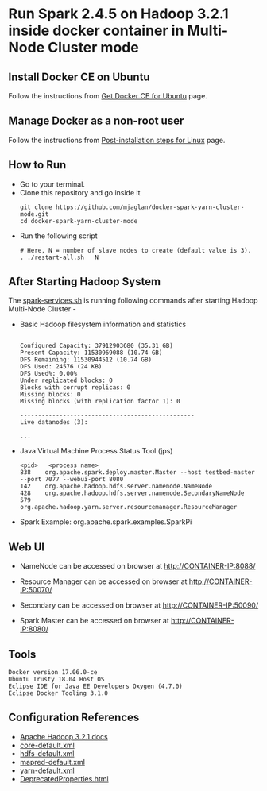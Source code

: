 # Run Spark 2.4.5 on Hadoop 3.2.1 inside docker container in Multi-Node Cluster mode

## Install Docker CE on Ubuntu


Follow the instructions from [Get Docker CE for Ubuntu](https://docs.docker.com/engine/installation/linux/docker-ce/ubuntu/) page.


## Manage Docker as a non-root user

Follow the instructions from [Post-installation steps for Linux](https://docs.docker.com/engine/installation/linux/linux-postinstall/#manage-docker-as-a-non-root-user) page.


## How to Run
- Go to your terminal.
- Clone this repository and go inside it
	```
	git clone https://github.com/mjaglan/docker-spark-yarn-cluster-mode.git
	cd docker-spark-yarn-cluster-mode
	```
- Run the following script
	```
	# Here, N = number of slave nodes to create (default value is 3).
	. ./restart-all.sh   N

	```


## After Starting Hadoop System

The [spark-services.sh](scripts/spark-services.sh) is running following commands after starting Hadoop Multi-Node Cluster -

- Basic Hadoop filesystem information and statistics
	```

	Configured Capacity: 37912903680 (35.31 GB)
	Present Capacity: 11530969088 (10.74 GB)
	DFS Remaining: 11530944512 (10.74 GB)
	DFS Used: 24576 (24 KB)
	DFS Used%: 0.00%
	Under replicated blocks: 0
	Blocks with corrupt replicas: 0
	Missing blocks: 0
	Missing blocks (with replication factor 1): 0

	-------------------------------------------------
	Live datanodes (3):

	...
	```

- Java Virtual Machine Process Status Tool (jps)
	```
   <pid>   <process name>
	838    org.apache.spark.deploy.master.Master --host testbed-master --port 7077 --webui-port 8080
	142    org.apache.hadoop.hdfs.server.namenode.NameNode
	428    org.apache.hadoop.hdfs.server.namenode.SecondaryNameNode
	579    org.apache.hadoop.yarn.server.resourcemanager.ResourceManager
	```

- Spark Example: org.apache.spark.examples.SparkPi


## Web UI

- NameNode can be accessed on browser at [http://CONTAINER-IP:8088/](http://0.0.0.0:8088/)

- Resource Manager can be accessed on browser at [http://CONTAINER-IP:50070/](http://0.0.0.0:50070/)

- Secondary can be accessed on browser at [http://CONTAINER-IP:50090/](http://0.0.0.0:50090/)

- Spark Master can be accessed on browser at [http://CONTAINER-IP:8080/](http://0.0.0.0:8080/)


## Tools
```
Docker version 17.06.0-ce
Ubuntu Trusty 18.04 Host OS
Eclipse IDE for Java EE Developers Oxygen (4.7.0)
Eclipse Docker Tooling 3.1.0
```


## Configuration References
- [Apache Hadoop 3.2.1 docs](https://hadoop.apache.org/docs/r3.2.1/)
- [core-default.xml](https://hadoop.apache.org/docs/r2.7.3/hadoop-project-dist/hadoop-common/core-default.xml)
- [hdfs-default.xml](https://hadoop.apache.org/docs/r2.7.3/hadoop-project-dist/hadoop-hdfs/hdfs-default.xml)
- [mapred-default.xml](https://hadoop.apache.org/docs/r2.7.3/hadoop-mapreduce-client/hadoop-mapreduce-client-core/mapred-default.xml)
- [yarn-default.xml](https://hadoop.apache.org/docs/r2.7.3/hadoop-yarn/hadoop-yarn-common/yarn-default.xml)
- [DeprecatedProperties.html](https://hadoop.apache.org/docs/r2.7.3/hadoop-project-dist/hadoop-common/DeprecatedProperties.html)

